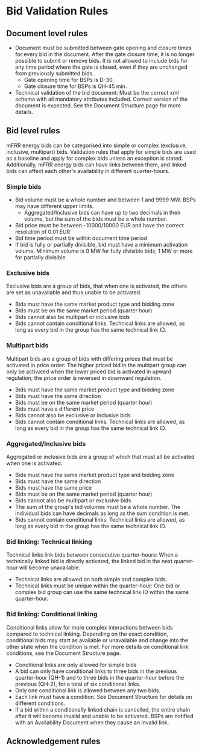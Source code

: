 # Bid Validation Rules
## Document level rules
* Document must be submitted between gate opening and closure times for every bid in the document. After the gate closure time, it is no longer possible to submit or remove bids. It is not allowed to include bids for any time period where the gate is closed, even if they are unchanged from previously submitted bids.
    * Gate opening time for BSPs is D-30.
    * Gate closure time for BSPs is QH-45 min.
* Technical validation of the bid document: Must be the correct xml schema with all mandatory attributes included. Correct version of the document is expected. See the Document Structure page for more details.
## Bid level rules
mFRR energy bids can be categorised into simple or complex (exclusive, inclusive, multipart) bids. Validation rules that apply for simple bids are used as a baseline and apply for complex bids unless an exception is stated. Additionally, mFRR energy bids can have links between them, and linked bids can affect each other's availability in different quarter-hours.
### Simple bids
* Bid volume must be a whole number and between 1 and 9999 MW. BSPs may have different upper limits.
    * Aggregated/Inclusive bids can have up to two decimals in their volume, but the sum of the bids must be a whole number.
* Bid price must be between -10000/10000 EUR and have the correct resolution of 0.01 EUR
* Bid time period must be within document time period
* If bid is fully or partially divisible, bid must have a minimum activation volume. Minimum volume is 0 MW for fully divisible bids, 1 MW or more for partially divisible.
### Exclusive bids
Exclusive bids are a group of bids, that when one is activated, the others are set as unavailable and thus unable to be activated.
* Bids must have the same market product type and bidding zone
* Bids must be on the same market period (quarter hour)
* Bids cannot also be multipart or inclusive bids
* Bids cannot contain conditional links. Technical links are allowed, as long as every bid in the group has the same technical link ID.
### Multipart bids
Multipart bids are a group of bids with differing prices that must be activated in price order: The higher priced bid in the multipart group can only be activated when the lower priced bid is activated in upward regulation; the price order is reversed in downward regulation.
* Bids must have the same market product type and bidding zone
* Bids must have the same direction
* Bids must be on the same market period (quarter hour)
* Bids must have a different price
* Bids cannot also be exclusive or inclusive bids
* Bids cannot contain conditional links. Technical links are allowed, as long as every bid in the group has the same technical link ID.
### Aggregated/Inclusive bids
Aggregated or inclusive bids are a group of which that must all be activated when one is activated.
* Bids must have the same market product type and bidding zone
* Bids must have the same direction
* Bids must have the same price
* Bids must be on the same market period (quarter hour)
* Bids cannot also be multipart or exclusive bids
* The sum of the group's bid volumes must be a whole number. The individual bids can have decimals as long as the sum condition is met.
* Bids cannot contain conditional links. Technical links are allowed, as long as every bid in the group has the same technical link ID.
### Bid linking: Technical linking
Technical links link bids between consecutive quarter-hours: When a technically linked bid is directly activated, the linked bid in the next quarter-hour will become unavailable.
* Technical links are allowed on both simple and complex bids.
* Technical links must be unique within the quarter-hour: One bid or complex bid group can use the same technical link ID within the same quarter-hour.
### Bid linking: Conditional linking
Conditional links allow for more complex interactions between bids compared to technical linking. Depending on the exact condition, conditional bids may start as available or unavailable and change into the other state when the condition is met. For more details on conditional link conditions, see the Document Structure page.
* Conditional links are only allowed for simple bids
* A bid can only have conditional links to three bids in the previous quarter-hour (QH-1) and to three bids in the quarter-hour before the previous (QH-2), for a total of six conditional links.
* Only one conditional link is allowed between any two bids.
* Each link must have a condition. See Document Structure for details on different conditions.
* If a bid within a conditionally linked chain is cancelled, the entire chain after it will become invalid and unable to be activated. BSPs are notified with an Availability Document when they cause an invalid link.
## Acknowledgement rules
